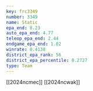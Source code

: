 ```yaml
---
key: frc3349
number: 3349
name: Static
epa_end: 8.23
auto_epa_end: 4.77
teleop_epa_end: 2.44
endgame_epa_end: 1.02
winrate: 0.4138
district_epa_rank: 56
district_epa_percentile: 0.2727
type: Team
---
```

[[2024ncmec]]
[[2024ncwak]]

